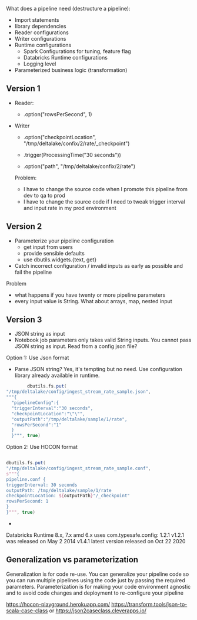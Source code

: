 

What does a pipeline need (destructure a pipeline):

* Import statements
* library dependencies
* Reader configurations
* Writer configurations
* Runtime configurations
    * Spark Configurations for tuning, feature flag
    * Databricks Runtime configurations
    * Logging level
* Parameterized business logic (transformation)


## Version 1

* Reader:
  * .option("rowsPerSecond", 1)
  
* Writer
  * .option("checkpointLocation", "/tmp/deltalake/confix/2/rate/_checkpoint")
  * .trigger(ProcessingTime("30 seconds"))
  
  * .option("path", "/tmp/deltalake/confix/2/rate")
  
  Problem:
  * I have to change the source code when I promote this pipeline from dev to qa to prod
  * I have to change the source code if I need to tweak trigger interval and input rate in my prod environment
  

## Version 2

* Parameterize your pipeline configuration
  * get input from users
  * provide sensible defaults
  * use dbutils.widgets.{text, get}
* Catch incorrect configuration / invalid inputs as early as possible and fail the pipeline  

Problem

* what happens if you have twenty or more pipeline parameters
* every input value is String. What about arrays, map, nested input


## Version 3
* JSON string as input
* Notebook job parameters only takes valid String inputs. You cannot pass JSON string as input. Read from a config json file?

Option 1: Use Json format  
* Parse JSON string? Yes, it's tempting but no need. Use configuration library already available in runtime.

```scala
        dbutils.fs.put(
"/tmp/deltalake/config/ingest_stream_rate_sample.json",
"""{
  "pipelineConfig":{
  "triggerInterval":"30 seconds",
  "checkpointLocation":"\"\"",
  "outputPath":"/tmp/deltalake/sample/1/rate",
  "rowsPerSecond":"1"
  }
  }""", true)
```
  Option 2: Use HOCON format


```scala

dbutils.fs.put(
"/tmp/deltalake/config/ingest_stream_rate_sample.conf",
s"""{
pipeline.conf {
triggerInterval: 30 seconds
outputPath: /tmp/deltalake/sample/1/rate
checkpointLocation: ${outputPath}"/_checkpoint"
rowsPerSecond: 1
}
}""", true)
```

* 


Databricks Runtime 8.x, 7.x amd 6.x uses com.typesafe.config: 1.2.1
v1.2.1 was released on May 2 2014
v1.4.1 latest version released on Oct 22 2020 




## Generalization vs parameterization

Generalization is for code re-use. You can generalize your pipeline code so you can run multiple pipelines using the code just by passing the required parameters.
Parameterization is for making your code environment agnostic and to avoid code changes and deployment to re-configure your pipeline



https://hocon-playground.herokuapp.com/
https://transform.tools/json-to-scala-case-class or https://json2caseclass.cleverapps.io/



